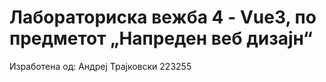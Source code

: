 # Лабораториска вежба 4 - Vue3, по предметот „Напреден веб дизајн“
Изработена од: Андреј Трајковски 223255
